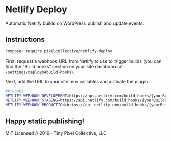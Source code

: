 # Netlify Deploy

Automatic Netlify builds on WordPress publish and update events.

## Instructions

```bash
composer require pixelcollective/netlify-deploy
```

First, request a webhook URL from Netlify to use to trigger builds (you can find the "Build hooks" section on your site dashboard at `/settings/deploys#build-hooks`).

Next, add the URL to your site .env variables and activate the plugin.

```bash
## Hooks
NETLIFY_WEBHOOK_DEVELOPMENT=https://api.netlify.com/build_hooks/{yourBuildHookId}
NETLIFY_WEBHOOK_STAGING=https://api.netlify.com/build_hooks/{yourBuildHookId}
NETLIFY_WEBHOOK_PRODUCTION=https://api.netlify.com/build_hooks/{yourBuildHookId}
```

## Happy static publishing!

MIT Licensed // 2019+ Tiny Pixel Collective, LLC

